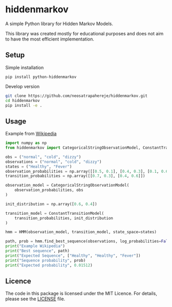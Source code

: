 # hiddenmarkov

A simple Python library for Hidden Markov Models.

This library was created mostly for educational purposes and does not aim to have the most efficient implementation.

## Setup

Simple installation

```
pip install python-hiddenmarkov
```

Develop version
```bash
git clone https://github.com/neosatrapahereje/hiddenmarkov.git
cd hiddenmarkov
pip install -e .
```

## Usage

Example from [Wikipedia](https://en.wikipedia.org/wiki/Viterbi_algorithm#Example)

```python
import numpy as np
from hiddenmarkov import CategoricalStringObservationModel, ConstantTransitionModel, HMM

obs = ("normal", "cold", "dizzy")
observations = ("normal", "cold", "dizzy")
states = ("Healthy", "Fever")
observation_probabilities = np.array([[0.5, 0.1], [0.4, 0.3], [0.1, 0.6]])
transition_probabilities = np.array([[0.7, 0.3], [0.4, 0.6]])

observation_model = CategoricalStringObservationModel(
	observation_probabilities, obs
)

init_distribution = np.array([0.6, 0.4])

transition_model = ConstantTransitionModel(
	transition_probabilities, init_distribution
)

hmm = HMM(observation_model, transition_model, state_space=states)

path, prob = hmm.find_best_sequence(observations, log_probabilities=False)
print("Example Wikipedia")
print("Best sequence", path)
print("Expected Sequence", ["Healthy", "Healthy", "Fever"])
print("Sequence probability", prob)
print("Expected probability", 0.01512)
```

## Licence

The code in this package is licensed under the MIT Licence. For details,
please see the [LICENSE](https://github.com/neosatrapahereje/hiddenmarkov/blob/main/LICENSE) file.
